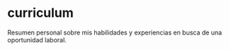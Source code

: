 # curriculum
Resumen personal sobre mis habilidades y experiencias en busca de una oportunidad laboral.

